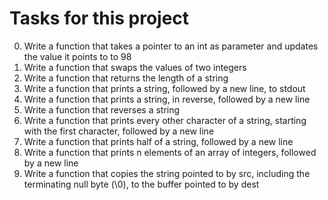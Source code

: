 
# Tasks for this project
0. Write a function that takes a pointer to an int as parameter and updates the value it points to to 98
1. Write a function that swaps the values of two integers
2. Write a function that returns the length of a string
3. Write a function that prints a string, followed by a new line, to stdout
4. Write a function that prints a string, in reverse, followed by a new line
5. Write a function that reverses a string
6. Write a function that prints every other character of a string, starting with the first character, followed by a new line
7. Write a function that prints half of a string, followed by a new line
8. Write a function that prints n elements of an array of integers, followed by a new line
9. Write a function that copies the string pointed to by src, including the terminating null byte (\0), to the buffer pointed to by dest

